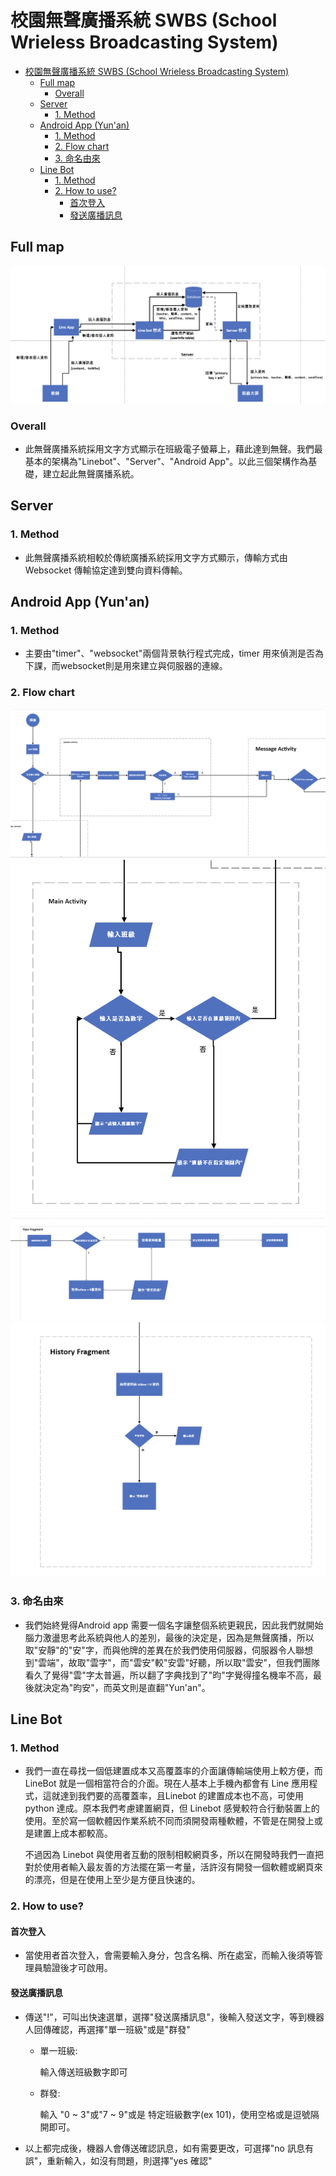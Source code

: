 # 校園無聲廣播系統 SWBS (School Wrieless Broadcasting System)

- [校園無聲廣播系統 SWBS (School Wrieless Broadcasting System)](#校園無聲廣播系統-swbs-school-wrieless-broadcasting-system)
  - [Full map](#full-map)
    - [Overall](#overall)
  - [Server](#server)
    - [1. Method](#1-method)
  - [Android App (Yun'an)](#android-app-yunan)
    - [1. Method](#1-method-1)
    - [2. Flow chart](#2-flow-chart)
    - [3. 命名由來](#3-命名由來)
  - [Line Bot](#line-bot)
    - [1. Method](#1-method-2)
    - [2. How to use?](#2-how-to-use)
      - [首次登入](#首次登入)
      - [發送廣播訊息](#發送廣播訊息)

## Full map
![DFD](Flow%20Charts/DFD.png)

### Overall
- 此無聲廣播系統採用文字方式顯示在班級電子螢幕上，藉此達到無聲。我們最基本的架構為"Linebot"、"Server"、"Android App"。以此三個架構作為基礎，建立起此無聲廣播系統。



## Server
### 1. Method
- 此無聲廣播系統相較於傳統廣播系統採用文字方式顯示，傳輸方式由Websocket 傳輸協定達到雙向資料傳輸。 


## Android App (Yun'an)
### 1. Method
- 主要由"timer"、"websocket"兩個背景執行程式完成，timer 用來偵測是否為下課，而websocket則是用來建立與伺服器的連線。
### 2. Flow chart
![Yun'an Flow chart](Flow%20Charts/Yun'an1.png)
![Yun'an Flow chart](Flow%20Charts/Yun'an2.png)
![Yun'an Flow chart](Flow%20Charts/Yun'an3.png)
![Yun'an Flow chart](Flow%20Charts/Yun'an4.png)
### 3. 命名由來
- 我們始終覺得Android app 需要一個名字讓整個系統更親民，因此我們就開始腦力激盪思考此系統與他人的差別，最後的決定是，因為是無聲廣播，所以取"安靜"的"安"字，而與他牌的差異在於我們使用伺服器，伺服器令人聯想到"雲端"，故取"雲字"，而"雲安"較"安雲"好聽，所以取"雲安"，但我們團隊看久了覺得"雲"字太普遍，所以翻了字典找到了"昀"字覺得撞名機率不高，最後就決定為"昀安"，而英文則是直翻"Yun'an"。
## Line Bot
### 1. Method
- 我們一直在尋找一個低建置成本又高覆蓋率的介面讓傳輸端使用上較方便，而 LineBot 就是一個相當符合的介面。現在人基本上手機內都會有 Line 應用程式，這就達到我們要的高覆蓋率，且Linebot 的建置成本也不高，可使用 python 達成。原本我們考慮建置網頁，但 Linebot 感覺較符合行動裝置上的使用。至於寫一個軟體因作業系統不同而須開發兩種軟體，不管是在開發上或是建置上成本都較高。
  
  不過因為 Linebot 與使用者互動的限制相較網頁多，所以在開發時我們一直把對於使用者輸入最友善的方法擺在第一考量，活許沒有開發一個軟體或網頁來的漂亮，但是在使用上至少是方便且快速的。
### 2. How to use?
#### 首次登入
- 當使用者首次登入，會需要輸入身分，包含名稱、所在處室，而輸入後須等管理員驗證後才可啟用。

#### 發送廣播訊息
- 傳送"!"，可叫出快速選單，選擇"發送廣播訊息"，後輸入發送文字，等到機器人回傳確認，再選擇"單一班級"或是"群發"
  - 單一班級:
    
     輸入傳送班級數字即可
  - 群發:

    輸入 "0 ~ 3"或"7 ~ 9"或是 特定班級數字(ex 101)，使用空格或是逗號隔開即可。
- 以上都完成後，機器人會傳送確認訊息，如有需要更改，可選擇"no 訊息有誤"，重新輸入，如沒有問題，則選擇"yes 確認"




